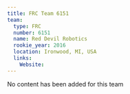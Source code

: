 ```yaml
---
title: FRC Team 6151
team:
  type: FRC
  number: 6151
  name: Red Devil Robotics
  rookie_year: 2016
  location: Ironwood, MI, USA
  links:
    Website: 
---
```

No content has been added for this team